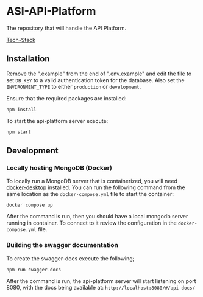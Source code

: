 # ASI-API-Platform

The repository that will handle the API Platform.

[Tech-Stack](https://www.technologystacker.com/#/stack/sharelink/AdonisAPI-ts506)

## Installation

Remove the ".example" from the end of ".env.example" and edit the file to set `DB_KEY` to a valid authentication token for the database. Also set the `ENVIRONMENT_TYPE` to either `production` or `development`.

Ensure that the required packages are installed:

```console
npm install
```

To start the api-platform server execute:

```console
npm start
```

## Development

### Locally hosting MongoDB (Docker)

To locally run a MongoDB server that is containerized, you will need [docker-desktop](https://www.docker.com/products/docker-desktop/) installed. You can run the following command from the same location as the `docker-compose.yml` file to start the container:

```console
docker compose up
```

After the command is run, then you should have a local mongodb server running in container. To connect to it review the configuration in the `docker-compose.yml` file.

### Building the  swagger documentation

To create the swagger-docs execute the following;

```console
npm run swagger-docs
```

After the command is run, the api-platform server will start listening on port 8080, with the docs being available at: `http://localhost:8080/#/api-docs/`